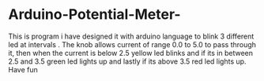 
# Arduino-Potential-Meter-
This is program i have designed it with arduino language to blink 3 different led at intervals . The knob allows current of range 0.0 to 5.0 to pass through it, then when the current is below 2.5 yellow led blinks and if its in between 2.5 and 3.5 green led lights up and lastly if its above 3.5 red led lights up. Have fun 
